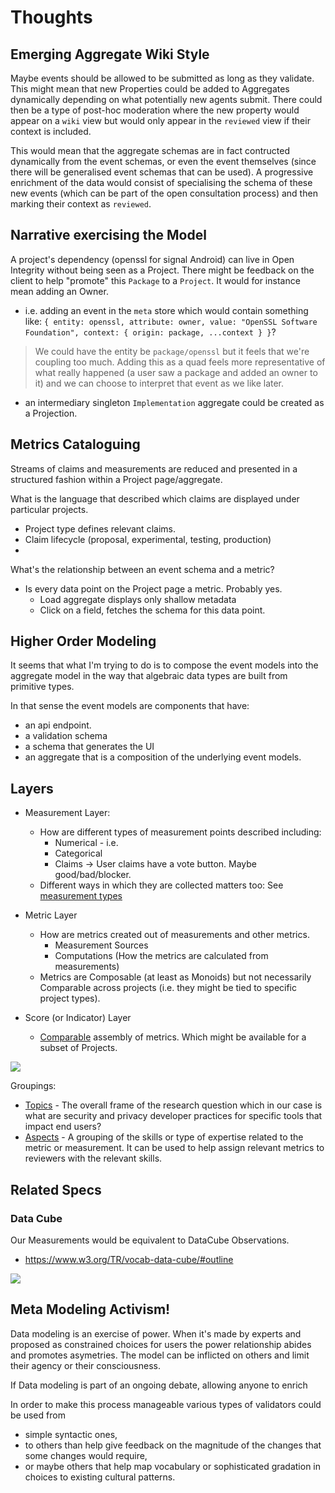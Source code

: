 # Thoughts

## Emerging Aggregate Wiki Style

Maybe events should be allowed to be submitted as long as they validate. This might mean that new Properties could be added to Aggregates dynamically depending on what potentially new agents submit. There could then be a type of post-hoc moderation where the new property would appear on a `wiki` view but would only appear in the `reviewed` view if their context is included.

This would mean that the aggregate schemas are in fact contructed dynamically from the event schemas, or even the event themselves (since there will be generalised event schemas that can be used). A progressive enrichment of the data would consist of specialising the schema of these new events (which can be part of the open consultation process) and then marking their context as `reviewed`.

## Narrative exercising the Model

A project's dependency (openssl for signal Android) can live in Open Integrity without being seen as a Project. There might be feedback on the client to help "promote" this `Package` to a `Project`. It would for instance mean adding an Owner.
   - i.e. adding an event in the `meta` store which would contain something like: `{ entity: openssl, attribute: owner, value: "OpenSSL Software Foundation", context: { origin: package, ...context } }`?
> We could have the entity be `package/openssl` but it feels that we're coupling too much. Adding this as a quad feels more representative of what really happened (a user saw a package and added an owner to it) and we can choose to interpret that event as we like later.
   - an intermediary singleton `Implementation` aggregate could be created as a Projection.


## Metrics Cataloguing

Streams of claims and measurements are reduced and presented in a structured fashion within a Project page/aggregate.

What is the language that described which claims are displayed under particular projects.
  - Project type defines relevant claims.
  - Claim lifecycle (proposal, experimental, testing, production)
  -

What's the relationship between an event schema and a metric?
  - Is every data point on the Project page a metric. Probably yes.
    - Load aggregate displays only shallow metadata
    - Click on a field, fetches the schema for this data point.


## Higher Order Modeling

It seems that what I'm trying to do is to compose the event models into the aggregate model in the way that algebraic data types are built from primitive types.

In that sense the event models are components that have:
 - an api endpoint.
 - a validation schema
 - a schema that generates the UI
 - an aggregate that is a composition of the underlying event models.


## Layers

 - Measurement Layer:
     + How are different types of measurement points described including:
         * Numerical - i.e.
         * Categorical
         * Claims -> User claims have a vote button. Maybe good/bad/blocker.
     + Different ways in which they are collected matters too: See [measurement types](https://code.iilab.org/openintegrity/metrics/blob/master/0_metadata/measurements.md)

 - Metric Layer
     + How are metrics created out of measurements and other metrics.
         * Measurement Sources
         * Computations (How the metrics are calculated from measurements)
     + Metrics are Composable (at least as Monoids) but not necessarily Comparable across projects (i.e. they might be tied to specific project types).

 - Score (or Indicator) Layer
     + [Comparable](# "This doesn't necessarily mean numerical. Although EFF scorecard could be reduced to number of columns.") assembly of metrics. Which might be available for a subset of Projects.

![](../images/sketch.png)

Groupings:
 - [Topics](https://code.iilab.org/openintegrity/framework/blob/master/topics.md) - The overall frame of the research question which in our case is what are security and privacy developer practices for specific tools that impact end users?
 - [Aspects](https://code.iilab.org/openintegrity/framework/blob/master/aspects.md) - A grouping of the skills or type of expertise related to the metric or measurement. It can be used to help assign relevant metrics to reviewers with the relevant skills.

## Related Specs

### Data Cube

Our Measurements would be equivalent to DataCube Observations.

- https://www.w3.org/TR/vocab-data-cube/#outline

![](https://www.w3.org/TR/vocab-data-cube/images/qb-fig1.png)

## Meta Modeling Activism!

Data modeling is an exercise of power. When it's made by experts and proposed as constrained choices for users the power relationship abides and promotes asymetries. The model can be inflicted on others and limit their agency or their consciousness.

If Data modeling is part of an ongoing debate, allowing anyone to enrich

In order to make this process manageable various types of validators could be used from
 - simple syntactic ones,
 - to others than help give feedback on the magnitude of the changes that some changes would require,
 - or maybe others that help map vocabulary or sophisticated gradation in choices to existing cultural patterns.
